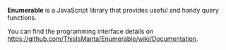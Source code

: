 **Enumerable** is a JavaScript library that provides useful and handy query functions.

You can find the programming interface details on https://github.com/ThisIsManta/Enumerable/wiki/Documentation.
